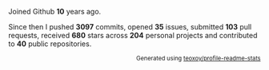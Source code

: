 Joined Github **10** years ago.

Since then I pushed **3097** commits, opened **35** issues, submitted **103** pull requests, received **680** stars across **204** personal projects and contributed to **40** public repositories.

<p align="right"><sub>Generated using <a href="https://github.com/marketplace/actions/profile-readme-stats">teoxoy/profile-readme-stats</a></sub></p>
